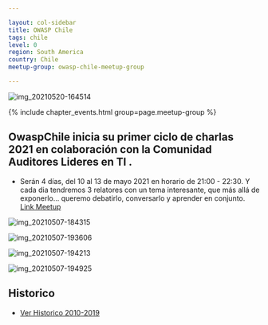 ```yaml
---

layout: col-sidebar
title: OWASP Chile
tags: chile
level: 0
region: South America
country: Chile
meetup-group: owasp-chile-meetup-group

---
```



![img_20210520-164514](https://user-images.githubusercontent.com/49660434/119050875-712aed80-b990-11eb-86cc-c754d5312a32.png)


{% include chapter_events.html group=page.meetup-group %}

## OwaspChile inicia su primer ciclo de charlas 2021 en colaboración con la Comunidad Auditores Lideres en TI .
  - Serán 4 días, del 10 al 13 de mayo 2021 en horario de 21:00 - 22:30. Y cada dia tendremos 3 relatores con un tema interesante, que más allá de exponerlo... queremo debatirlo, conversarlo y aprender en conjunto.  [Link Meetup](https://www.meetup.com/owasp-chile-meetup-group/ "Link Meetup")

![img_20210507-184315](https://user-images.githubusercontent.com/49660434/118723353-4fe4c880-b7fb-11eb-98b5-de12cad2fb47.png)

![img_20210507-193606](https://user-images.githubusercontent.com/49660434/118723556-920e0a00-b7fb-11eb-9c5a-7e9b375248e8.png)

![img_20210507-194213](https://user-images.githubusercontent.com/49660434/118723195-19a74900-b7fb-11eb-97de-f8e87788bb70.png)

![img_20210507-194925](https://user-images.githubusercontent.com/49660434/118723292-380d4480-b7fb-11eb-8fe8-482da1aa6010.png)




## Historico

+ [Ver Historico 2010-2019](https://wiki.owasp.org/index.php/Chile#tab=Owasp-Chile)
